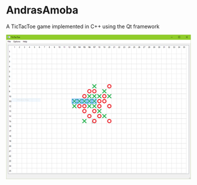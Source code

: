 # AndrasAmoba

A TicTacToe game implemented in C++ using the Qt framework

![Screenshot of the game](Screenshot.png)
